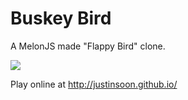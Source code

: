 Buskey Bird
===========

A MelonJS made "Flappy Bird" clone.

![](http://puu.sh/oOO0S/8c0502d0c7.png)

Play online at http://justinsoon.github.io/
